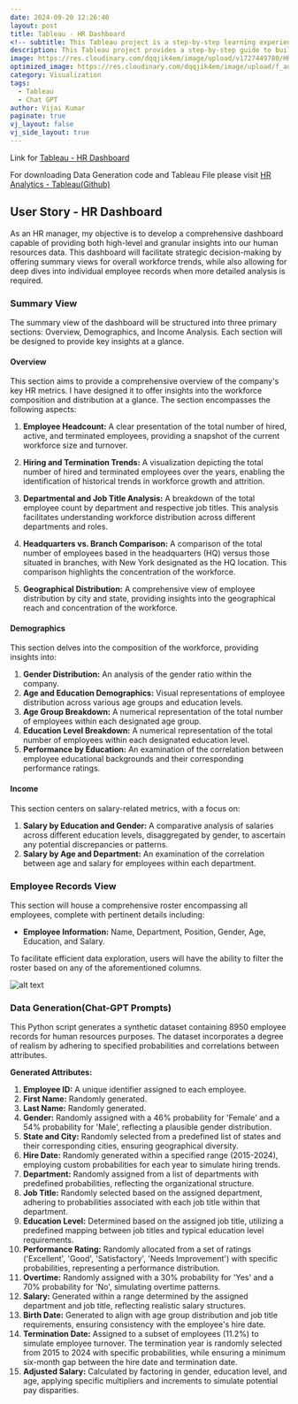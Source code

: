 ```yaml
---
date: 2024-09-20 12:26:40
layout: post
title: Tableau - HR Dashboard
<!-- subtitle: This Tableau project is a step-by-step learning experience in building dashboard projects using Tableau from requirements to professional dashboard like I do in my real-world projects. -->
description: This Tableau project provides a step-by-step guide to building professional dashboards, mirroring real-world scenarios.
image: https://res.cloudinary.com/dqqjik4em/image/upload/v1727449780/HR_dashboard.png
optimized_image: https://res.cloudinary.com/dqqjik4em/image/upload/f_auto,q_auto/HR_dashboard
category: Visualization
tags:
  - Tableau
  - Chat GPT
author: Vijai Kumar
paginate: true
vj_layout: false
vj_side_layout: true
---
```


Link for [Tableau - HR Dashboard](https://public.tableau.com/views/HR_Analytics_17259358090400/HRSummary?:language=en-US&:sid=&:redirect=auth&:display_count=n&:origin=viz_share_link)

For downloading Data Generation code and Tableau File please visit [HR Analytics - Tableau(Github)](https://github.com/VijaikumarSVK/HR-Analytics---Tableau-Dashboard)

## User Story - HR Dashboard
As an HR manager, my objective is to develop a comprehensive dashboard capable of providing both high-level and granular insights into our human resources data. This dashboard will facilitate strategic decision-making by offering summary views for overall workforce trends, while also allowing for deep dives into individual employee records when more detailed analysis is required.

### Summary View
The summary view of the dashboard will be structured into three primary sections: Overview, Demographics, and Income Analysis. Each section will be designed to provide key insights at a glance.

#### Overview
This section aims to provide a comprehensive overview of the company's key HR metrics.  I have designed it to offer insights into the workforce composition and distribution at a glance. The section encompasses the following aspects:

1. **Employee Headcount:**  A clear presentation of the total number of hired, active, and terminated employees, providing a snapshot of the current workforce size and turnover.

2. **Hiring and Termination Trends:**  A visualization depicting the total number of hired and terminated employees over the years, enabling the identification of historical trends in workforce growth and attrition.

3. **Departmental and Job Title Analysis:** A breakdown of the total employee count by department and respective job titles. This analysis facilitates understanding workforce distribution across different departments and roles.

4. **Headquarters vs. Branch Comparison:** A comparison of the total number of employees based in the headquarters (HQ) versus those situated in branches, with New York designated as the HQ location. This comparison highlights the concentration of the workforce.

5. **Geographical Distribution:** A comprehensive view of employee distribution by city and state, providing insights into the geographical reach and concentration of the workforce.


#### Demographics
This section delves into the composition of the workforce, providing insights into:
1. **Gender Distribution:**  An analysis of the gender ratio within the company.
2. **Age and Education Demographics:** Visual representations of employee distribution across various age groups and education levels.
3. **Age Group Breakdown:**  A numerical representation of the total number of employees within each designated age group.
4. **Education Level Breakdown:** A numerical representation of the total number of employees within each designated education level.
5. **Performance by Education:** An examination of the correlation between employee educational backgrounds and their corresponding performance ratings.

#### Income
This section centers on salary-related metrics, with a focus on:

 1. **Salary by Education and Gender:** A comparative analysis of salaries across different education levels, disaggregated by gender, to ascertain any potential discrepancies or patterns.
 2. **Salary by Age and Department:** An examination of the correlation between age and salary for employees within each department.

### Employee Records View
This section will house a comprehensive roster encompassing all employees, complete with pertinent details including:

 - **Employee Information:**  Name, Department, Position, Gender, Age, Education, and Salary.

To facilitate efficient data exploration, users will have the ability to filter the roster based on any of the aforementioned columns.

![alt text](https://res.cloudinary.com/dqqjik4em/image/upload/v1727491255/HR_Details.png)

### Data Generation(Chat-GPT Prompts)
This Python script generates a synthetic dataset containing 8950 employee records for human resources purposes. The dataset incorporates a degree of realism by adhering to specified probabilities and correlations between attributes.

**Generated Attributes:**

1. **Employee ID:** A unique identifier assigned to each employee.
2. **First Name:** Randomly generated.
3. **Last Name:** Randomly generated.
4. **Gender:** Randomly assigned with a 46% probability for 'Female' and a 54% probability for 'Male', reflecting a plausible gender distribution.
5. **State and City:** Randomly selected from a predefined list of states and their corresponding cities, ensuring geographical diversity.
6. **Hire Date:** Randomly generated within a specified range (2015-2024), employing custom probabilities for each year to simulate hiring trends.
7. **Department:** Randomly assigned from a list of departments with predefined probabilities, reflecting the organizational structure.
8. **Job Title:** Randomly selected based on the assigned department, adhering to probabilities associated with each job title within that department.
9. **Education Level:** Determined based on the assigned job title, utilizing a predefined mapping between job titles and typical education level requirements.
10. **Performance Rating:**  Randomly allocated from a set of ratings ('Excellent', 'Good', 'Satisfactory', 'Needs Improvement') with specific probabilities, representing a performance distribution.
11. **Overtime:**  Randomly assigned with a 30% probability for 'Yes' and a 70% probability for 'No', simulating overtime patterns.
12. **Salary:** Generated within a range determined by the assigned department and job title, reflecting realistic salary structures.
13. **Birth Date:** Generated to align with age group distribution and job title requirements, ensuring consistency with the employee's hire date.
14. **Termination Date:**  Assigned to a subset of employees (11.2%) to simulate employee turnover. The termination year is randomly selected from 2015 to 2024 with specific probabilities, while ensuring a minimum six-month gap between the hire date and termination date.
15. **Adjusted Salary:** Calculated by factoring in gender, education level, and age, applying specific multipliers and increments to simulate potential pay disparities.
